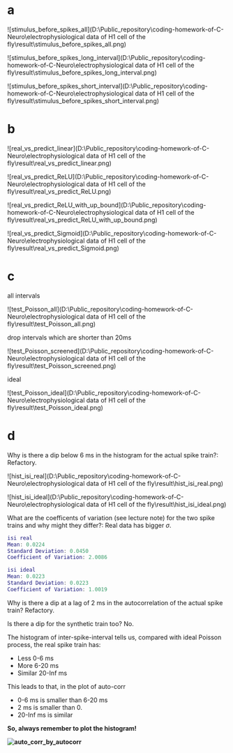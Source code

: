# a

![stimulus_before_spikes_all](D:\Public_repository\coding-homework-of-C-Neuro\electrophysiological data of H1 cell of the fly\result\stimulus_before_spikes_all.png)



![stimulus_before_spikes_long_interval](D:\Public_repository\coding-homework-of-C-Neuro\electrophysiological data of H1 cell of the fly\result\stimulus_before_spikes_long_interval.png)



![stimulus_before_spikes_short_interval](D:\Public_repository\coding-homework-of-C-Neuro\electrophysiological data of H1 cell of the fly\result\stimulus_before_spikes_short_interval.png)



# b

![real_vs_predict_linear](D:\Public_repository\coding-homework-of-C-Neuro\electrophysiological data of H1 cell of the fly\result\real_vs_predict_linear.png)

![real_vs_predict_ReLU](D:\Public_repository\coding-homework-of-C-Neuro\electrophysiological data of H1 cell of the fly\result\real_vs_predict_ReLU.png)

![real_vs_predict_ReLU_with_up_bound](D:\Public_repository\coding-homework-of-C-Neuro\electrophysiological data of H1 cell of the fly\result\real_vs_predict_ReLU_with_up_bound.png)

![real_vs_predict_Sigmoid](D:\Public_repository\coding-homework-of-C-Neuro\electrophysiological data of H1 cell of the fly\result\real_vs_predict_Sigmoid.png)



# c

all intervals

![test_Poisson_all](D:\Public_repository\coding-homework-of-C-Neuro\electrophysiological data of H1 cell of the fly\result\test_Poisson_all.png)

drop intervals which are shorter than 20ms

![test_Poisson_screened](D:\Public_repository\coding-homework-of-C-Neuro\electrophysiological data of H1 cell of the fly\result\test_Poisson_screened.png)

ideal

![test_Poisson_ideal](D:\Public_repository\coding-homework-of-C-Neuro\electrophysiological data of H1 cell of the fly\result\test_Poisson_ideal.png)



# d

Why is there a dip below 6 ms in the histogram for the actual spike train?: Refactory.

![hist_isi_real](D:\Public_repository\coding-homework-of-C-Neuro\electrophysiological data of H1 cell of the fly\result\hist_isi_real.png)

![hist_isi_ideal](D:\Public_repository\coding-homework-of-C-Neuro\electrophysiological data of H1 cell of the fly\result\hist_isi_ideal.png)

What are the coefficents of variation (see lecture note) for the two spike trains and why might they differ?: Real data has bigger $\sigma$.

```matlab
isi real
Mean: 0.0224
Standard Deviation: 0.0450
Coefficient of Variation: 2.0086

isi ideal
Mean: 0.0223
Standard Deviation: 0.0223
Coefficient of Variation: 1.0019
```

Why is there a dip at a lag of 2 ms in the autocorrelation of the actual spike train? Refactory.

Is there a dip for the synthetic train too? No.

The histogram of inter-spike-interval tells us, compared with ideal Poisson process, the real spike train has:

* Less 0-6 ms
* More 6-20 ms
* Similar 20-Inf ms

This leads to that, in the plot of auto-corr

* 0-6 ms is smaller than 6-20 ms
* 2 ms is smaller than 0.
* 20-Inf ms is similar

**So, always remember to plot the histogram!**



**![auto_corr_by_autocorr](README.assets/auto_corr_by_autocorr.png)**